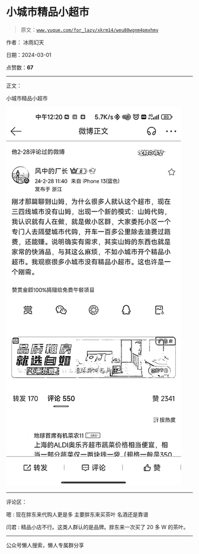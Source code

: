 # 小城市精品小超市

> 原文：[`www.yuque.com/for_lazy/xkrm14/weu80wgnm4pmxhmy`](https://www.yuque.com/for_lazy/xkrm14/weu80wgnm4pmxhmy)

作者： 冰雨幻天

日期：2024-03-01

点赞数：**67**

* * *

正文：

小城市精品小超市

![](img/eb47c4a3149fcb0c21aac3c5e55d2ec9.png)

* * *

评论区：

嗯 : 现在胖东来代购人更是多 主要胖东来买茶叶 名酒还是靠谱

闫君 : 精品小店不行。这类人群认的是品牌。胖东来一次买了 20 多 W 的茶叶。

* * *

公众号懒人搜索，懒人专属群分享